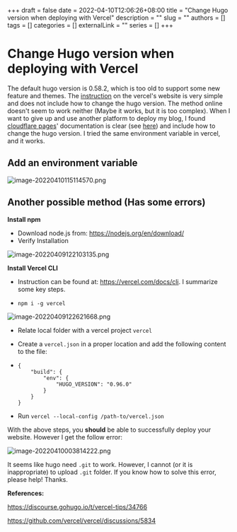 +++ 
draft = false
date = 2022-04-10T12:06:26+08:00
title = "Change Hugo version when deploying with Vercel"
description = ""
slug = ""
authors = []
tags = []
categories = []
externalLink = ""
series = []
+++

# Change Hugo version when deploying with Vercel

The default hugo version is 0.58.2, which is too old to support some new feature and themes. The [instruction](https://vercel.com/guides/deploying-hugo-with-vercel) on the vercel's website is very simple and does not include how to change the hugo version. The method online doesn't seem to work neither (Maybe it works, but it is too complex). When I want to give up and use another platform to deploy my blog, I found [cloudflare pages](https://pages.cloudflare.com/)' documentation is clear (see [here](https://developers.cloudflare.com/pages/framework-guides/deploy-a-hugo-site/)) and include how to change the hugo version. I tried the same environment variable in vercel, and it works. 

## Add an environment variable

![image-20220410115114570.png](https://s2.loli.net/2022/04/10/ErpdADanXRqW6e1.png)

 

## Another possible method (Has some errors)

**Install npm**

- Download node.js from: https://nodejs.org/en/download/
- Verify Installation

![image-20220409122103135.png](https://s2.loli.net/2022/04/10/Jt2BLoF43E61PkK.png)

**Install Vercel CLI**

- Instruction can be found at: https://vercel.com/docs/cli. I summarize some key steps. 

- ```npm i -g vercel```

![image-20220409122621668.png](https://s2.loli.net/2022/04/10/9pqur1VUsIokE3M.png)

- Relate local folder with a vercel project `vercel`

- Create a `vercel.json` in a proper location and add the following content to the file:

- ```
  {
      "build": {
          "env": {
              "HUGO_VERSION": "0.96.0"
          }
      }
  }
  ```

- Run `vercel --local-config /path-to/vercel.json`

With the above steps, you **should** be able to successfully deploy your website. However I get the follow error:

![image-20220410003814222.png](https://s2.loli.net/2022/04/10/9Fwvf2mzYU57rHW.png)

It seems like hugo need `.git` to work. However, I cannot (or it is inappropriate) to upload `.git` folder. If you know how to solve this error, please help! Thanks. 

**References:**

https://discourse.gohugo.io/t/vercel-tips/34766

https://github.com/vercel/vercel/discussions/5834

